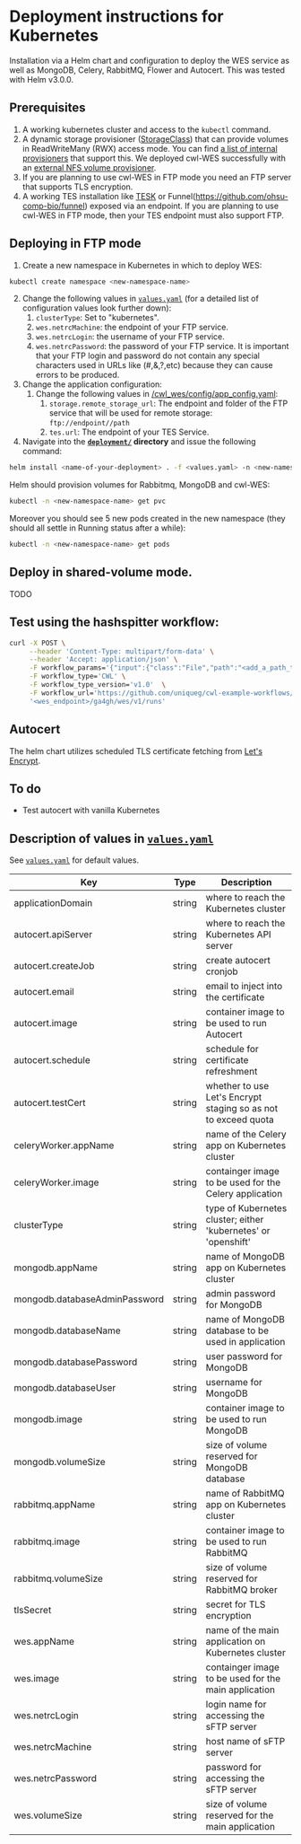 # Deployment instructions for Kubernetes

Installation via a Helm chart and configuration to deploy the WES service as well as MongoDB, Celery, RabbitMQ,
Flower and Autocert. This was tested with Helm v3.0.0.

## Prerequisites
1. A working kubernetes cluster and access to the ```kubectl``` command.
2. A dynamic storage provisioner ([StorageClass](https://kubernetes.io/docs/concepts/storage/storage-classes/)) that can provide volumes in ReadWriteMany (RWX) access mode. You can find [a list of internal provisioners](https://kubernetes.io/docs/concepts/storage/persistent-volumes/#access-modes) that support this. We deployed cwl-WES successfully with an [external NFS volume provisioner](https://github.com/kubernetes-incubator/external-storage/tree/master/nfs).
3. If you are planning to use cwl-WES in FTP mode you need an FTP server that supports TLS encryption. 
4. A working TES installation like [TESK](https://github.com/EMBL-EBI-TSI/TESK) or Funnel(https://github.com/ohsu-comp-bio/funnel) exposed via an endpoint. If you are planning to use cwl-WES in FTP mode, then your TES endpoint must also support FTP.

## Deploying in FTP mode
1. Create a new namespace in Kubernetes in which to deploy WES:
```bash
kubectl create namespace <new-namespace-name>
```
2. Change the following values in [`values.yaml`](values.yaml) (for a detailed list of configuration values look further down):
	1. ```clusterType```: Set to "kubernetes".
	2. ```wes.netrcMachine```: the endpoint of your FTP service.
	3. ```wes.netrcLogin```: the username of your FTP service.
	4. ```wes.netrcPassword```: the password of your FTP service. 
	It is important that your FTP login and password do not contain any special characters used in URLs like (#,&,?,etc) because they can cause errors to be produced.
3. Change the application configuration:
	1. Change the following values in [/cwl_wes/config/app_config.yaml](/cwl_wes/config/app_config.yaml):
		1. ```storage.remote_storage_url```: The endpoint and folder of the FTP service that will be used for remote storage:
		```ftp://endpoint//path```
		2. ```tes.url```: The endpoint of your TES Service.
4. Navigate into the **[`deployment/`](/deployment) directory** and issue the following command:
```bash
helm install <name-of-your-deployment> . -f <values.yaml> -n <new-namespace-name>
```
Helm should provision volumes for Rabbitmq, MongoDB and cwl-WES:
```bash
kubectl -n <new-namespace-name> get pvc 
```
Moreover you should see 5 new pods created in the new namespace (they should all settle in Running status after a while):
```bash
kubectl -n <new-namespace-name> get pods
```

## Deploy in shared-volume mode.
TODO

## Test using the hashspitter workflow:
```bash
curl -X POST \
	 --header 'Content-Type: multipart/form-data' \
	 --header 'Accept: application/json' \
	 -F workflow_params='{"input":{"class":"File","path":"<add_a_path_to_a_file_here>"}}' \
	 -F workflow_type='CWL' \
	 -F workflow_type_version='v1.0'  \
	 -F workflow_url='https://github.com/uniqueg/cwl-example-workflows/blob/master/hashsplitter-workflow.cwl' \
	 '<wes_endpoint>/ga4gh/wes/v1/runs'
```

## Autocert

The helm chart utilizes scheduled TLS certificate fetching from [Let's
Encrypt](https://letsencrypt.org/).

## To do

- Test autocert with vanilla Kubernetes

## Description of values in [`values.yaml`](values.yaml)

See [`values.yaml`](values.yaml) for default values.

| Key | Type | Description |
| --- | --- | --- |
| applicationDomain | string | where to reach the Kubernetes cluster |
| autocert.apiServer | string | where to reach the Kubernetes API server |
| autocert.createJob | string | create autocert cronjob |
| autocert.email | string | email to inject into the certificate |
| autocert.image | string | container image to be used to run Autocert |
| autocert.schedule | string | schedule for certificate refreshment |
| autocert.testCert | string | whether to use Let's Encrypt staging so as not to exceed quota |
| celeryWorker.appName | string | name of the Celery app on Kubernetes cluster |
| celeryWorker.image | string | containger image to be used for the Celery application |
| clusterType | string | type of Kubernetes cluster; either 'kubernetes' or 'openshift' |
| mongodb.appName | string | name of MongoDB app on Kubernetes cluster |
| mongodb.databaseAdminPassword | string | admin password for MongoDB |
| mongodb.databaseName | string | name of MongoDB database to be used in application |
| mongodb.databasePassword | string | user password for MongoDB |
| mongodb.databaseUser | string | username for MongoDB |
| mongodb.image | string | container image to be used to run MongoDB |
| mongodb.volumeSize | string | size of volume reserved for MongoDB database |
| rabbitmq.appName | string | name of RabbitMQ app on Kubernetes cluster |
| rabbitmq.image | string | container image to be used to run RabbitMQ |
| rabbitmq.volumeSize | string | size of volume reserved for RabbitMQ broker |
| tlsSecret | string | secret for TLS encryption |
| wes.appName | string | name of the main application on Kubernetes cluster |
| wes.image | string | containger image to be used for the main application |
| wes.netrcLogin | string | login name for accessing the sFTP server |
| wes.netrcMachine | string | host name of sFTP server |
| wes.netrcPassword | string | password for accessing the sFTP server |
| wes.volumeSize | string | size of volume reserved for the main application |


